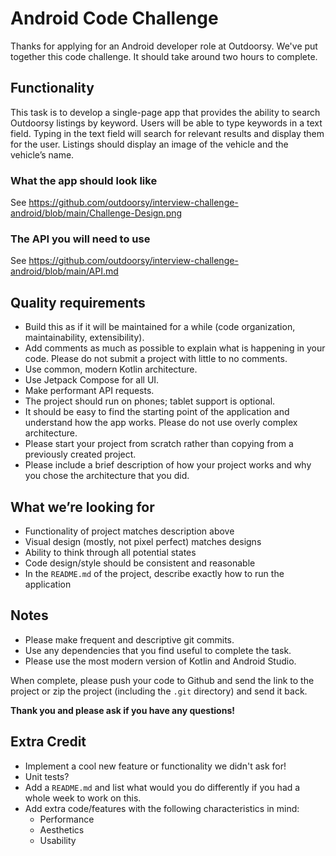 # Android Code Challenge

Thanks for applying for an Android developer role at Outdoorsy. We've put together this code challenge. It should take around two hours to complete.

## Functionality
This task is to develop a single-page app that provides the ability to search Outdoorsy listings by keyword. Users will be able to type keywords in a text field. Typing in the text field will search for relevant results and display them for the user. Listings should display an image of the vehicle and the vehicle’s name.

### What the app should look like
See https://github.com/outdoorsy/interview-challenge-android/blob/main/Challenge-Design.png

### The API you will need to use
See https://github.com/outdoorsy/interview-challenge-android/blob/main/API.md

## Quality requirements
- Build this as if it will be maintained for a while (code organization, maintainability, extensibility).
- Add comments as much as possible to explain what is happening in your code. Please do not submit a project with little to no comments.
- Use common, modern Kotlin architecture.
- Use Jetpack Compose for all UI.  
- Make performant API requests.
- The project should run on phones; tablet support is optional.
- It should be easy to find the starting point of the application and understand how the app works. Please do not use overly complex architecture.
- Please start your project from scratch rather than copying from a previously created project.
- Please include a brief description of how your project works and why you chose the architecture that you did.

## What we’re looking for
- Functionality of project matches description above
- Visual design (mostly, not pixel perfect) matches designs
- Ability to think through all potential states
- Code design/style should be consistent and reasonable
- In the `README.md` of the project, describe exactly how to run the application

## Notes
- Please make frequent and descriptive git commits.
- Use any dependencies that you find useful to complete the task.
- Please use the most modern version of Kotlin and Android Studio.

When complete, please push your code to Github and send the link to the project or zip the project (including the `.git` directory) and send it back.

**Thank you and please ask if you have any questions!**

## Extra Credit
- Implement a cool new feature or functionality we didn't ask for!
- Unit tests?
- Add a `README.md` and list what would you do differently if you had a whole week to work on this.
- Add extra code/features with the following characteristics in mind:
  - Performance
  - Aesthetics
  - Usability

